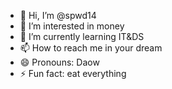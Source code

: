 - 👋 Hi, I’m @spwd14
- 👀 I’m interested in money
- 🌱 I’m currently learning IT&DS
- 📫 How to reach me in your dream
- 😄 Pronouns: Daow
- ⚡ Fun fact: eat everything

<!---
spwd14/spwd14 is a ✨ special ✨ repository because its `README.md` (this file) appears on your GitHub profile.
You can click the Preview link to take a look at your changes.
--->
